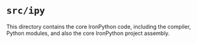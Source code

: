 # `src/ipy`

This directory contains the core IronPython code, including the compiler, Python modules, and also the core IronPython project assembly.
